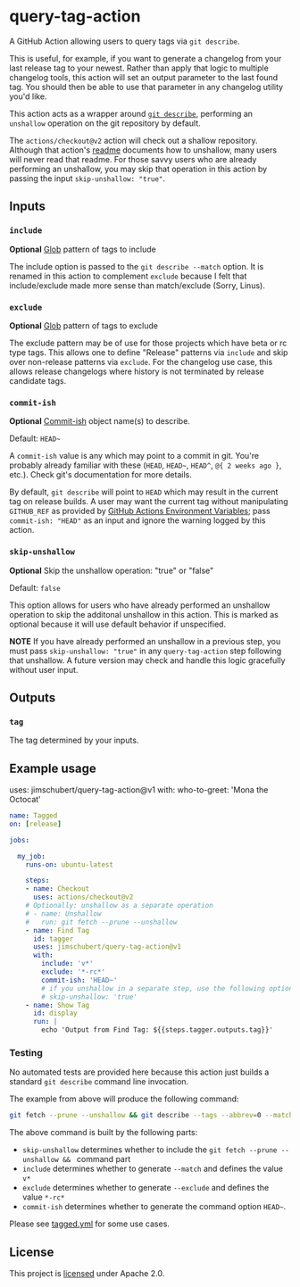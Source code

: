 # query-tag-action

A GitHub Action allowing users to query tags via `git describe`.

This is useful, for example, if you want to generate a changelog from your last release tag to your newest. Rather than apply that logic to multiple changelog tools, this action will set an output parameter to the last found tag. You should then be able to use that parameter in any changelog utility you'd like.

This action acts as a wrapper around [`git describe`](https://git-scm.com/docs/git-describe), performing an `unshallow` operation on the git repository by default.

The `actions/checkout@v2` action will check out a shallow repository. Although that action's [readme](https://github.com/actions/checkout) documents how to unshallow, many users will never read that readme. For those savvy users who are already performing an unshallow, you may skip that operation in this action by passing the input `skip-unshallow: "true"`.

## Inputs

### `include`

**Optional** [Glob](http://man7.org/linux/man-pages/man7/glob.7.html) pattern of tags to include

The include option is passed to the `git describe --match` option. It is renamed in this action to complement `exclude` because I felt that include/exclude made more sense than match/exclude (Sorry, Linus).

### `exclude`

**Optional** [Glob](http://man7.org/linux/man-pages/man7/glob.7.html) pattern of tags to exclude

The exclude pattern may be of use for those projects which have beta or rc type tags. This allows one to define "Release" patterns via `include` and skip over non-release patterns via `exclude`. For the changelog use case, this allows release changelogs where history is not terminated by release candidate tags.

### `commit-ish`

**Optional** [Commit-ish](https://mirrors.edge.kernel.org/pub/software/scm/git/docs/#_identifier_terminology) object name(s) to describe.

Default: `HEAD~`

A `commit-ish` value is any which may point to a commit in git. You're probably already familiar with these (`HEAD`, `HEAD~`, `HEAD^`, `@{ 2 weeks ago }`, etc.). Check git's documentation for more details.

By default, `git describe` will point to `HEAD` which may result in the current tag on release builds. A user may want the current tag without manipulating `GITHUB_REF` as provided by [GitHub Actions Environment Variables](https://help.github.com/en/actions/configuring-and-managing-workflows/using-environment-variables); pass `commit-ish: "HEAD"` as an input and ignore the warning logged by this action.

### `skip-unshallow`

**Optional** Skip the unshallow operation: "true" or "false"

Default: `false`

This option allows for users who have already performed an unshallow operation to skip the additonal unshallow in this action. This is marked as optional because it will use default behavior if unspecified. 


**NOTE** If you have already performed an unshallow in a previous step, you must pass `skip-unshallow: "true"` in any `query-tag-action` step following that unshallow. A future version may check and handle this logic gracefully without user input.

## Outputs

### `tag`

The tag determined by your inputs.

## Example usage

uses: jimschubert/query-tag-action@v1
with:
  who-to-greet: 'Mona the Octocat'


```yaml
name: Tagged
on: [release]

jobs:

  my_job:
    runs-on: ubuntu-latest

    steps:
    - name: Checkout
      uses: actions/checkout@v2
    # Optionally: unshallow as a separate operation
    # - name: Unshallow
    #   run: git fetch --prune --unshallow
    - name: Find Tag
      id: tagger
      uses: jimschubert/query-tag-action@v1
      with:
        include: 'v*'
        exclude: '*-rc*'
        commit-ish: 'HEAD~'
        # if you unshallow in a separate step, use the following option:
        # skip-unshallow: 'true'
    - name: Show Tag
      id: display
      run: |
        echo 'Output from Find Tag: ${{steps.tagger.outputs.tag}}'
```

### Testing

No automated tests are provided here because this action just builds a standard `git describe` command line invocation.

The example from above will produce the following command:

```bash
git fetch --prune --unshallow && git describe --tags --abbrev=0 --match 'v*' --exclude '*-rc*' HEAD~
```

The above command is built by the following parts:

* `skip-unshallow` determines whether to include the `git fetch --prune --unshallow && ` command part
* `include` determines whether to generate `--match` and defines the value `v*`
* `exclude` determines whether to generate `--exclude` and defines the value `*-rc*`
* `commit-ish` determines whether to generate the command option `HEAD~`.

Please see [tagged.yml](./.github/workflows/tagged.yml) for some use cases.

## License

This project is [licensed](./LICENSE) under Apache 2.0.
